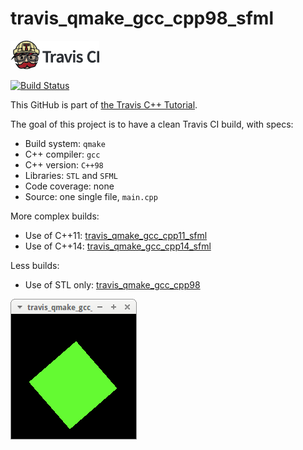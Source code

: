 # travis_qmake_gcc_cpp98_sfml

[![Travis CI logo](TravisCI.png)](https://travis-ci.org)

[![Build Status](https://travis-ci.org/richelbilderbeek/travis_qmake_gcc_cpp98_sfml.svg?branch=master)](https://travis-ci.org/richelbilderbeek/travis_qmake_gcc_cpp98_sfml)

This GitHub is part of [the Travis C++ Tutorial](https://github.com/richelbilderbeek/travis_cpp_tutorial).

The goal of this project is to have a clean Travis CI build, with specs:
 * Build system: `qmake`
 * C++ compiler: `gcc`
 * C++ version: `C++98`
 * Libraries: `STL` and `SFML`
 * Code coverage: none
 * Source: one single file, `main.cpp`

More complex builds:
 * Use of C++11: [travis_qmake_gcc_cpp11_sfml](https://www.github.com/richelbilderbeek/travis_qmake_gcc_cpp11_sfml)
 * Use of C++14: [travis_qmake_gcc_cpp14_sfml](https://www.github.com/richelbilderbeek/travis_qmake_gcc_cpp14_sfml)

Less builds:
 * Use of STL only: [travis_qmake_gcc_cpp98](https://www.github.com/richelbilderbeek/travis_qmake_gcc_cpp98)

![Screenshot of travis_qmake_gcc_cpp98_sfml](travis_qmake_gcc_cpp98_sfml.png)
